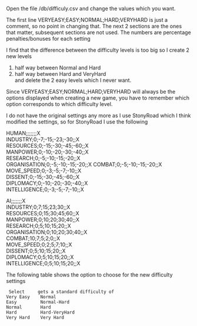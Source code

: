 Open the file /db/difficuly.csv and change the values which you want.

The first line VERYEASY;EASY;NORMAL;HARD;VERYHARD is just a comment, so
no point in changing that. The next 2 sections are the ones that matter,
subsequent sections are not used. The numbers are percentage
penalties/bonuses for each setting

I find that the difference between the difficulty levels is too big so I
create 2 new levels  
1) half way between Normal and Hard  
2) half way between Hard and VeryHard  
and delete the 2 easy levels which I never want.

Since VERYEASY;EASY;NORMAL;HARD;VERYHARD will always be the options
displayed when creating a new game, you have to remember which option
corresponds to which difficulty level.

I do not have the original settings any more as I use StonyRoad which I
think modified the settings, so for StonyRoad I use the following

HUMAN;;;;;;;X  
INDUSTRY;0;-7;-15;-23;-30;;X  
RESOURCES;0;-15;-30;-45;-60;;X  
MANPOWER;0;-10;-20;-30;-40;;X  
RESEARCH;0;-5;-10;-15;-20;;X  
ORGANISATION;0;-5;-10;-15;-20;;X COMBAT;0;-5;-10;-15;-20;;X  
MOVE_SPEED;0;-3;-5;-7;-10;;X  
DISSENT;0;-15;-30;-45;-60;;X  
DIPLOMACY;0;-10;-20;-30;-40;;X  
INTELLIGENCE;0;-3;-5;-7;-10;;X  

AI;;;;;;;X  
INDUSTRY;0;7;15;23;30;;X  
RESOURCES;0;15;30;45;60;;X  
MANPOWER;0;10;20;30;40;;X  
RESEARCH;0;5;10;15;20;;X  
ORGANISATION;0;10;20;30;40;;X  
COMBAT;10;7;5;2;0;;X  
MOVE_SPEED;0;2;5;7;10;;X  
DISSENT;0;5;10;15;20;;X  
DIPLOMACY;0;5;10;15;20;;X  
INTELLIGENCE;0;5;10;15;20;;X  

The following table shows the option to choose for the new difficulty
settings

     Select     gets a standard difficulty of 
    Very Easy    Normal
    Easy         Normal-Hard
    Normal       Hard
    Hard         Hard-VeryHard
    Very Hard    Very Hard
